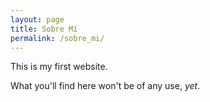 ```yaml
---
layout: page
title: Sobre Mí
permalink: /sobre_mi/
---
```


This is my first website.

What you'll find here won't be of any use, *yet*.
